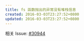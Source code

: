 ```yaml
---
title: fs 函数抛出的异常没有堆栈信息
created: 2016-03-03T23:27:52+0800
updated: 2016-03-03T23:27:52+0800
---
```



相关 Issue: [#30944](https://github.com/nodejs/node/issues/30944)
